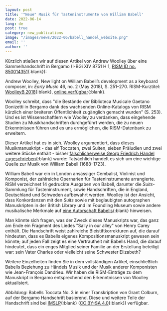 ```yaml
---
layout: post
title: '"Neue" Musik für Tasteninstrumente von William Babell'
date: 2022-06-14
lang: de
post: true
category: new_publications
image: "/images/news/2022-06/babell_handel_website.png"
email: ''
author: ''
---
```


Kürzlich stießen wir auf diesen Artikel von Andrew Woolley über eine Sammelhandschrift in Bergamo (I-BGi XIV 8751 H 1, [RISM ID no. 850014351](https://opac.rism.info/search?id=850014351&View=rism){:blank}):

Andrew Woolley, New light on William Babell’s development as a keyboard composer, in: _Early Music_ 46, no. 2 (May 2018), S. 251–270. RISM-Kurztitel: [WoolleyB 2018](https://opac.rism.info/metaopac/perma.do?v=rism&q=-1%3d%22lit41001538%22){:blank}, [online verfügbar](https://doi.org/10.1093/em/cay022){:blank}.

Woolley schreibt, dass "die Bestände der Biblioteca Musicale Gaetano Donizetti in Bergamo dank des wachsenden Online-Katalogs von RISM kürzlich einer breiteren Öffentlichkeit zugänglich gemacht wurden" (S. 253). Und es ist Wissenschaftlern wie Woolley zu verdanken, dass eingehende Studien zu Musikhandschriften durchgeführt werden, die zu neuen Erkenntnissen führen und es uns ermöglichen, die RISM-Datenbank zu erweitern.

Dieser Artikel hat es in sich. Woolley argumentiert, dass dieses Musikmanuskript - das elf Toccaten, zwei Suiten, sieben Präludien und zwei weitere Stücke enthält - bisher [fälschlicherweise Georg Friedrich Händel zugeschrieben](https://opac.rism.info/search?View=rism&author=handel&q=hwv+441){:blank} wurde: Tatsächlich handelt es sich um eine wichtige Quelle zur Musik von William Babell (1688–1723). 

William Babell war ein in London ansässiger Cembalist, Violinist und Komponist, der zahlreiche Opernarien für Tasteninstrumente arrangierte. RISM verzeichnet 14 gedruckte Ausgaben von Babell, darunter die _Suits_-Sammlung für Tasteninstrument, sowie Handschriften, die in England, Deutschland und Schweden aufbewahrt werden. Woolley ist der Ansicht, dass Konkordanzen mit den _Suits_ sowie mit beglaubigten autographen Manuskripten in der British Library und im Foundling Museum sowie andere musikalische Merkmale auf [eine Autorschaft Babells](https://opac.rism.info/search?View=rism&author=babell){:blank} hinweisen.

Man könnte sich fragen, was der Zweck dieses Manuskripts war, das ganz am Ende ein Fragment des Liedes "Sally in our alley" von Henry Carey enthält.  Die Handschrift weist zahlreiche Bleistiftkorrekturen auf, die darauf hindeuten, dass es Babells eigenes Kompositionsmanuskript gewesen sein könnte; auf jeden Fall zeigt es eine Vertrautheit mit Babells Hand, die darauf hindeutet, dass ein enges Mitglied seiner Familie an der Erstellung beteiligt war: sein Vater Charles oder vielleicht seine Schwester Elizabeth?

Weitere Einzelheiten finden Sie in dem vollständigen Artikel, einschließlich Babells Beziehung zu Händels Musik und der Musik anderer Komponisten wie Jean-François Dandrieu. Wir haben die RISM-Einträge zu dem Manuskript in Bergamo entsprechend den Erkenntnissen von Woolley aktualisiert.

_Abbildung_: Babells Toccata No. 3 in einer Transkription von Grant Colburn, auf der Bergamo Handschrift basierend. Diese und weitere Teile der Handschrift sind bei  [IMSLP](https://imslp.org/wiki/Toccata_No.3_(Babell%2C_William)){:blank} ([CC BY-SA 4.0](https://creativecommons.org/licenses/by-sa/4.0/){:blank}) verfügbar.
